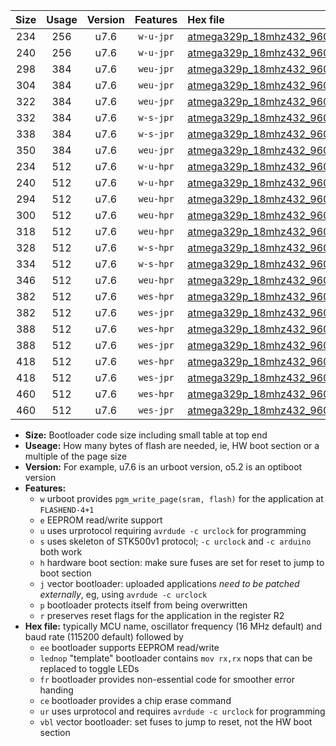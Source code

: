|Size|Usage|Version|Features|Hex file|
|:-:|:-:|:-:|:-:|:--|
|234|256|u7.6|`w-u-jpr`|[atmega329p_18mhz432_9600bps_ur_vbl.hex](https://raw.githubusercontent.com/stefanrueger/urboot/main/atmega329p_18mhz432_9600bps_ur_vbl.hex)|
|240|256|u7.6|`w-u-jpr`|[atmega329p_18mhz432_9600bps_lednop_ur_vbl.hex](https://raw.githubusercontent.com/stefanrueger/urboot/main/atmega329p_18mhz432_9600bps_lednop_ur_vbl.hex)|
|298|384|u7.6|`weu-jpr`|[atmega329p_18mhz432_9600bps_ee_ur_vbl.hex](https://raw.githubusercontent.com/stefanrueger/urboot/main/atmega329p_18mhz432_9600bps_ee_ur_vbl.hex)|
|304|384|u7.6|`weu-jpr`|[atmega329p_18mhz432_9600bps_ee_lednop_ur_vbl.hex](https://raw.githubusercontent.com/stefanrueger/urboot/main/atmega329p_18mhz432_9600bps_ee_lednop_ur_vbl.hex)|
|322|384|u7.6|`weu-jpr`|[atmega329p_18mhz432_9600bps_ee_lednop_fr_ur_vbl.hex](https://raw.githubusercontent.com/stefanrueger/urboot/main/atmega329p_18mhz432_9600bps_ee_lednop_fr_ur_vbl.hex)|
|332|384|u7.6|`w-s-jpr`|[atmega329p_18mhz432_9600bps_vbl.hex](https://raw.githubusercontent.com/stefanrueger/urboot/main/atmega329p_18mhz432_9600bps_vbl.hex)|
|338|384|u7.6|`w-s-jpr`|[atmega329p_18mhz432_9600bps_lednop_vbl.hex](https://raw.githubusercontent.com/stefanrueger/urboot/main/atmega329p_18mhz432_9600bps_lednop_vbl.hex)|
|350|384|u7.6|`weu-jpr`|[atmega329p_18mhz432_9600bps_ee_lednop_fr_ce_ur_vbl.hex](https://raw.githubusercontent.com/stefanrueger/urboot/main/atmega329p_18mhz432_9600bps_ee_lednop_fr_ce_ur_vbl.hex)|
|234|512|u7.6|`w-u-hpr`|[atmega329p_18mhz432_9600bps_ur.hex](https://raw.githubusercontent.com/stefanrueger/urboot/main/atmega329p_18mhz432_9600bps_ur.hex)|
|240|512|u7.6|`w-u-hpr`|[atmega329p_18mhz432_9600bps_lednop_ur.hex](https://raw.githubusercontent.com/stefanrueger/urboot/main/atmega329p_18mhz432_9600bps_lednop_ur.hex)|
|294|512|u7.6|`weu-hpr`|[atmega329p_18mhz432_9600bps_ee_ur.hex](https://raw.githubusercontent.com/stefanrueger/urboot/main/atmega329p_18mhz432_9600bps_ee_ur.hex)|
|300|512|u7.6|`weu-hpr`|[atmega329p_18mhz432_9600bps_ee_lednop_ur.hex](https://raw.githubusercontent.com/stefanrueger/urboot/main/atmega329p_18mhz432_9600bps_ee_lednop_ur.hex)|
|318|512|u7.6|`weu-hpr`|[atmega329p_18mhz432_9600bps_ee_lednop_fr_ur.hex](https://raw.githubusercontent.com/stefanrueger/urboot/main/atmega329p_18mhz432_9600bps_ee_lednop_fr_ur.hex)|
|328|512|u7.6|`w-s-hpr`|[atmega329p_18mhz432_9600bps.hex](https://raw.githubusercontent.com/stefanrueger/urboot/main/atmega329p_18mhz432_9600bps.hex)|
|334|512|u7.6|`w-s-hpr`|[atmega329p_18mhz432_9600bps_lednop.hex](https://raw.githubusercontent.com/stefanrueger/urboot/main/atmega329p_18mhz432_9600bps_lednop.hex)|
|346|512|u7.6|`weu-hpr`|[atmega329p_18mhz432_9600bps_ee_lednop_fr_ce_ur.hex](https://raw.githubusercontent.com/stefanrueger/urboot/main/atmega329p_18mhz432_9600bps_ee_lednop_fr_ce_ur.hex)|
|382|512|u7.6|`wes-hpr`|[atmega329p_18mhz432_9600bps_ee.hex](https://raw.githubusercontent.com/stefanrueger/urboot/main/atmega329p_18mhz432_9600bps_ee.hex)|
|382|512|u7.6|`wes-jpr`|[atmega329p_18mhz432_9600bps_ee_vbl.hex](https://raw.githubusercontent.com/stefanrueger/urboot/main/atmega329p_18mhz432_9600bps_ee_vbl.hex)|
|388|512|u7.6|`wes-hpr`|[atmega329p_18mhz432_9600bps_ee_lednop.hex](https://raw.githubusercontent.com/stefanrueger/urboot/main/atmega329p_18mhz432_9600bps_ee_lednop.hex)|
|388|512|u7.6|`wes-jpr`|[atmega329p_18mhz432_9600bps_ee_lednop_vbl.hex](https://raw.githubusercontent.com/stefanrueger/urboot/main/atmega329p_18mhz432_9600bps_ee_lednop_vbl.hex)|
|418|512|u7.6|`wes-hpr`|[atmega329p_18mhz432_9600bps_ee_lednop_fr.hex](https://raw.githubusercontent.com/stefanrueger/urboot/main/atmega329p_18mhz432_9600bps_ee_lednop_fr.hex)|
|418|512|u7.6|`wes-jpr`|[atmega329p_18mhz432_9600bps_ee_lednop_fr_vbl.hex](https://raw.githubusercontent.com/stefanrueger/urboot/main/atmega329p_18mhz432_9600bps_ee_lednop_fr_vbl.hex)|
|460|512|u7.6|`wes-hpr`|[atmega329p_18mhz432_9600bps_ee_lednop_fr_ce.hex](https://raw.githubusercontent.com/stefanrueger/urboot/main/atmega329p_18mhz432_9600bps_ee_lednop_fr_ce.hex)|
|460|512|u7.6|`wes-jpr`|[atmega329p_18mhz432_9600bps_ee_lednop_fr_ce_vbl.hex](https://raw.githubusercontent.com/stefanrueger/urboot/main/atmega329p_18mhz432_9600bps_ee_lednop_fr_ce_vbl.hex)|

- **Size:** Bootloader code size including small table at top end
- **Useage:** How many bytes of flash are needed, ie, HW boot section or a multiple of the page size
- **Version:** For example, u7.6 is an urboot version, o5.2 is an optiboot version
- **Features:**
  + `w` urboot provides `pgm_write_page(sram, flash)` for the application at `FLASHEND-4+1`
  + `e` EEPROM read/write support
  + `u` uses urprotocol requiring `avrdude -c urclock` for programming
  + `s` uses skeleton of STK500v1 protocol; `-c urclock` and `-c arduino` both work
  + `h` hardware boot section: make sure fuses are set for reset to jump to boot section
  + `j` vector bootloader: uploaded applications *need to be patched externally*, eg, using `avrdude -c urclock`
  + `p` bootloader protects itself from being overwritten
  + `r` preserves reset flags for the application in the register R2
- **Hex file:** typically MCU name, oscillator frequency (16 MHz default) and baud rate (115200 default) followed by
  + `ee` bootloader supports EEPROM read/write
  + `lednop` "template" bootloader contains `mov rx,rx` nops that can be replaced to toggle LEDs
  + `fr` bootloader provides non-essential code for smoother error handing
  + `ce` bootloader provides a chip erase command
  + `ur` uses urprotocol and requires `avrdude -c urclock` for programming
  + `vbl` vector bootloader: set fuses to jump to reset, not the HW boot section

